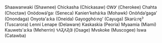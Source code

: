 Shaawanwaki (Shawnee)
Chickasha (Chickasaw)
ᏣᎳᎩ (Cherokee)
Chahta (Choctaw)
Onödowáʼga꞉ (Seneca)
Kanienʼkehá꞉ka (Mohawk)
Onöñda’gaga’ (Onondaga)
Onyota'a:ka (Oneida)
Gayogo̱hó꞉nǫʼ (Cayuga)
Skarù:ręˀ (Tuscarora)
Lenni Lenape (Delaware)
Kaskaskia (Peoria)
Myaamia (Miami)
Kauwets'a:ka (Meherrin)
𐓏𐒰𐓓𐒰𐓓𐒷 (Osage)
Mvskoke (Muscogee)
Iswa (Catawba)